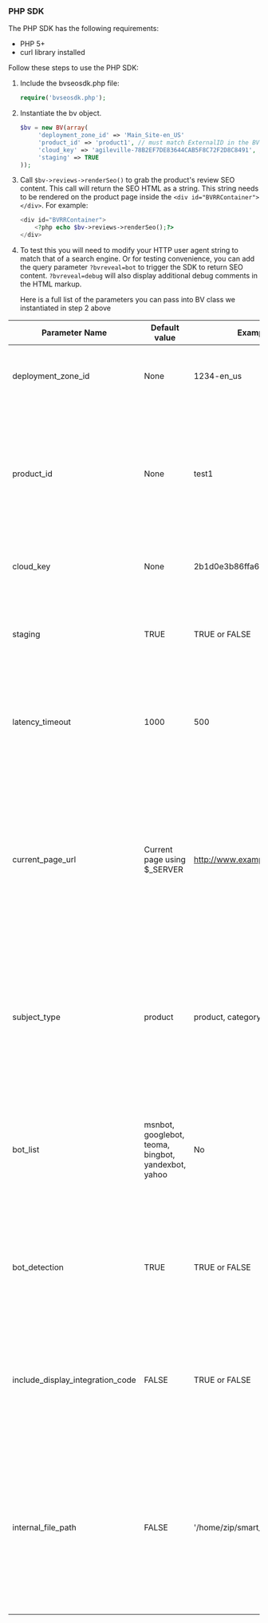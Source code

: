 ### PHP SDK

The PHP SDK has the following requirements:
* PHP 5+
* curl library installed

Follow these steps to use the PHP SDK:

1. Include the bvseosdk.php file:  	
    
    ```php
    require('bvseosdk.php');
    ```
	
2. Instantiate the bv object.
    ```php
    $bv = new BV(array(
         'deployment_zone_id' => 'Main_Site-en_US'
         'product_id' => 'product1', // must match ExternalID in the BV product feed
         'cloud_key' => 'agileville-78B2EF7DE83644CAB5F8C72F2D8C8491', // Get from the config hub. On the left panel, click "Technical Setup" > "SEO Configuration." The value will be in the "Cloud Key" field.
         'staging' => TRUE
    ));
    ```

3. Call `$bv->reviews->renderSeo()` to grab the product's review SEO content.  This call will return the SEO HTML as a string. This string needs to be rendered on the product page inside the `<div id="BVRRContainer"></div>`. For example: 
    ```php
    <div id="BVRRContainer">
        <?php echo $bv->reviews->renderSeo();?>
    </div>
    ```
4. To test this you will need to modify your HTTP user agent string to match that of a search engine. Or for testing convenience, you can add the query parameter `?bvreveal=bot` to trigger the SDK to return SEO content. `?bvreveal=debug` will also display additional debug comments in the HTML markup.

    Here is a full list of the parameters you can pass into BV class we instantiated in step 2 above


Parameter Name | Default value | Example Value(s) | Required | Notes
------------ | ------------- | ------------ | ------------ | ------------
deployment_zone_id |  None | 1234-en_us | Yes | Sometimes this is also referred to as your display code. |
product_id |  None | test1 | Yes | The product ID needs to match the product ID you reference in your product data feed and use to power your display of UGC.|
cloud_key |  None | 2b1d0e3b86ffa60cb2079dea11135c1e | Yes | Will be provided by your Bazaarvoice team.  |
staging |  TRUE | TRUE or FALSE | No | Toggle if the SDK should pull SEO content from staging or production. |
latency_timeout | 1000 | 500 | No | Integer in ms. Determines how much time the request will be given before timing out. 
current_page_url | Current page using $_SERVER |  http://www.example.com/pdp/test1 | No | If a current URL is not provided, the current page URL will be used instead.  You will want to provide the URL if you use query parameters or # in your URLs that you don't want Google to index. |
subject_type | product | product, category | No | Reviews will always have this value set to product.  This is used only for questions that can be submitted against a category or a product. |
bot_list | msnbot, googlebot, teoma, bingbot, yandexbot, yahoo | No | Any regex valid expression | Regular expression used to determine whether or not the current request is a bot (checking against user agent header) |
bot_detection | TRUE | TRUE or FALSE | No | Used for clients who are behind a CDN and want the SDK to return SEO content with every call. |
include_display_integration_code |  FALSE | TRUE or FALSE | No | If you want the SDK to also include the JavaScript to power display as well.  You will need to include the bvapi.js file seperately.  |
internal_file_path |  FALSE | '/home/zip/smart_seo/ | No | If you want to still download the zip file of SEO content and serve it from disk, you can pass the SDK an aboslute path to the unzipped folder of Smart SEO content.  |
